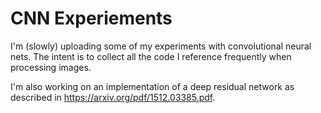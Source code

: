 # CNN Experiements 

I'm (slowly) uploading some of my experiments with convolutional neural nets. The intent is to collect all the code I reference frequently when processing images. 

I'm also working on an implementation of a deep residual network as described in https://arxiv.org/pdf/1512.03385.pdf. 

